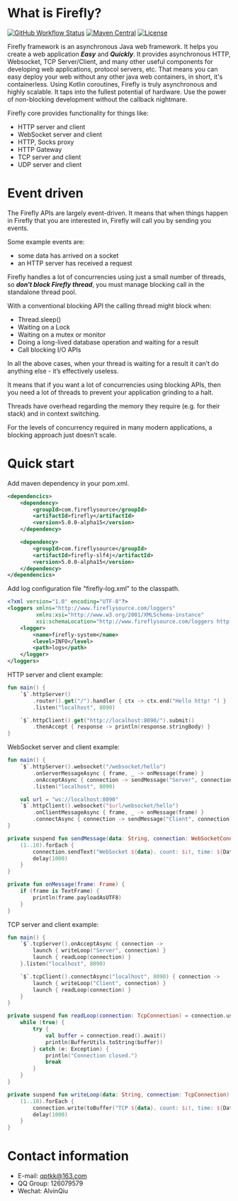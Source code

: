 # What is Firefly?
[![GitHub Workflow Status](https://img.shields.io/github/workflow/status/hypercube1024/firefly/CI)](https://github.com/hypercube1024/firefly)
[![Maven Central](https://img.shields.io/maven-central/v/com.fireflysource/firefly-net)](https://search.maven.org/artifact/com.fireflysource/firefly-net/)
[![License](https://img.shields.io/badge/License-Apache%202.0-blue.svg)](https://opensource.org/licenses/Apache-2.0)

Firefly framework is an asynchronous Java web framework. It helps you create a web application ***Easy*** and ***Quickly***. 
It provides asynchronous HTTP, Websocket, TCP Server/Client, and many other useful components for developing
web applications, protocol servers, etc. That means you can easy deploy your web without any other java web containers,
in short, it's containerless. Using Kotlin coroutines, Firefly is truly asynchronous and highly scalable. It taps into
the fullest potential of hardware. Use the power of non-blocking development without the callback nightmare.

Firefly core provides functionality for things like:

- HTTP server and client
- WebSocket server and client
- HTTP, Socks proxy
- HTTP Gateway
- TCP server and client
- UDP server and client

# Event driven
The Firefly APIs are largely event-driven. It means that when things happen in Firefly that you are interested in,
Firefly will call you by sending you events.

Some example events are:
- some data has arrived on a socket
- an HTTP server has received a request

Firefly handles a lot of concurrencies using just a small number of threads, so ***don't block Firefly thread***, you
must manage blocking call in the standalone thread pool.

With a conventional blocking API the calling thread might block when:
- Thread.sleep()
- Waiting on a Lock
- Waiting on a mutex or monitor
- Doing a long-lived database operation and waiting for a result
- Call blocking I/O APIs

In all the above cases, when your thread is waiting for a result it can’t do anything else - it’s effectively useless.

It means that if you want a lot of concurrencies using blocking APIs, then you need a lot of threads to prevent your
application grinding to a halt.

Threads have overhead regarding the memory they require (e.g. for their stack) and in context switching.

For the levels of concurrency required in many modern applications, a blocking approach just doesn’t scale.

# Quick start
Add maven dependency in your pom.xml.
```xml
<dependencics>
    <dependency>
        <groupId>com.fireflysource</groupId>
        <artifactId>firefly</artifactId>
        <version>5.0.0-alpha15</version>
    </dependency>

    <dependency>
        <groupId>com.fireflysource</groupId>
        <artifactId>firefly-slf4j</artifactId>
        <version>5.0.0-alpha15</version>
    </dependency>
</dependencics>
```

Add log configuration file "firefly-log.xml" to the classpath.
```xml
<?xml version="1.0" encoding="UTF-8"?>
<loggers xmlns="http://www.fireflysource.com/loggers"
         xmlns:xsi="http://www.w3.org/2001/XMLSchema-instance"
         xsi:schemaLocation="http://www.fireflysource.com/loggers http://www.fireflysource.com/loggers.xsd">
    <logger>
        <name>firefly-system</name>
        <level>INFO</level>
        <path>logs</path>
    </logger>
</loggers>
```

HTTP server and client example:
```kotlin
fun main() {
    `$`.httpServer()
        .router().get("/").handler { ctx -> ctx.end("Hello http! ") }
        .listen("localhost", 8090)

    `$`.httpClient().get("http://localhost:8090/").submit()
        .thenAccept { response -> println(response.stringBody) }
}
```

WebSocket server and client example:
```kotlin
fun main() {
    `$`.httpServer().websocket("/websocket/hello")
        .onServerMessageAsync { frame, _ -> onMessage(frame) }
        .onAcceptAsync { connection -> sendMessage("Server", connection) }
        .listen("localhost", 8090)

    val url = "ws://localhost:8090"
    `$`.httpClient().websocket("$url/websocket/hello")
        .onClientMessageAsync { frame, _ -> onMessage(frame) }
        .connectAsync { connection -> sendMessage("Client", connection) }
}

private suspend fun sendMessage(data: String, connection: WebSocketConnection) = connection.useAwait {
    (1..10).forEach {
        connection.sendText("WebSocket ${data}. count: $it, time: ${Date()}")
        delay(1000)
    }
}

private fun onMessage(frame: Frame) {
    if (frame is TextFrame) {
        println(frame.payloadAsUTF8)
    }
}
```

TCP server and client example:
```kotlin
fun main() {
    `$`.tcpServer().onAcceptAsync { connection ->
        launch { writeLoop("Server", connection) }
        launch { readLoop(connection) }
    }.listen("localhost", 8090)

    `$`.tcpClient().connectAsync("localhost", 8090) { connection ->
        launch { writeLoop("Client", connection) }
        launch { readLoop(connection) }
    }
}

private suspend fun readLoop(connection: TcpConnection) = connection.useAwait {
    while (true) {
        try {
            val buffer = connection.read().await()
            println(BufferUtils.toString(buffer))
        } catch (e: Exception) {
            println("Connection closed.")
            break
        }
    }
}

private suspend fun writeLoop(data: String, connection: TcpConnection) = connection.useAwait {
    (1..10).forEach {
        connection.write(toBuffer("TCP ${data}. count: $it, time: ${Date()}"))
        delay(1000)
    }
}
```

# Contact information
- E-mail: qptkk@163.com
- QQ Group: 126079579
- Wechat: AlvinQiu
